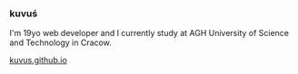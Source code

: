 ### kuvuś

I'm 19yo web developer and I currently study at AGH University of Science and Technology in Cracow.

[kuvus.github.io](https://kuvus.github.io/)
